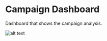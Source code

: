 # Campaign Dashboard
Dashboard that shows the campaign analysis.

![alt text](https://github.com/Chandresh123/Campaign-Dashboard/raw/master/CampaignAnalysis.PNG)
